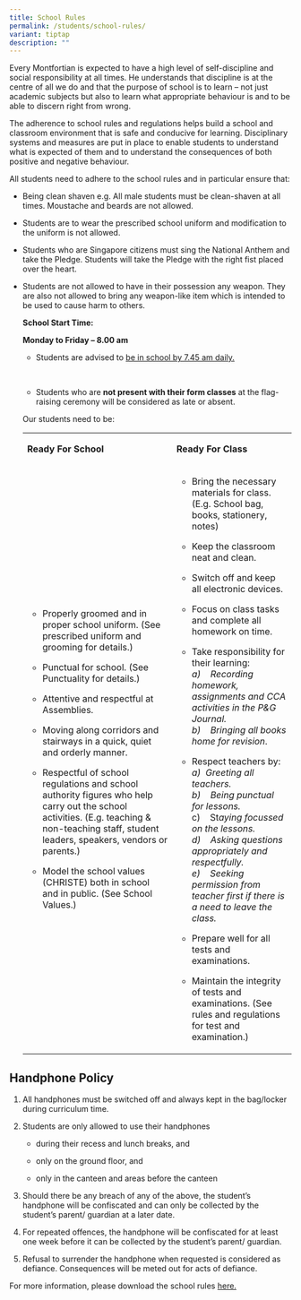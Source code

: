 ```yaml
---
title: School Rules
permalink: /students/school-rules/
variant: tiptap
description: ""
---
```

<p>Every Montfortian is expected to have a high level of self-discipline
and social responsibility at all times. He understands that discipline
is at the centre of all we do and that the purpose of school is to learn
– not just academic subjects but also to learn what appropriate behaviour
is and to be able to discern right from wrong.</p>
<p>The adherence to school rules and regulations helps build a school and
classroom environment that is safe and conducive for learning. Disciplinary
systems and measures are put in place to enable students to understand
what is expected of them and to understand the consequences of both positive
and negative behaviour.</p>
<p>All students need to adhere to the school rules and in particular ensure
that:</p>
<ul data-tight="true" class="tight">
<li>
<p>Being clean shaven e.g. All male students must be clean-shaven at all
times. Moustache and beards are not allowed.</p>
</li>
<li>
<p>Students are to wear the prescribed school uniform and modification to
the uniform is not allowed.</p>
</li>
<li>
<p>Students who are Singapore citizens must sing the National Anthem and
take the Pledge. Students will take the Pledge with the right fist placed
over the heart.</p>
</li>
<li>
<p>Students are not allowed to have in their possession any weapon. They
are also not allowed to bring any weapon-like item which is intended to
be used to cause harm to others.</p>
<p></p>
<p><strong>School Start Time:</strong>
</p>
<p><strong>Monday to Friday – 8.00 am</strong>
</p>
<ul data-tight="true" class="tight">
<li>
<p>Students are advised to <u>be in school by 7.45 am daily.</u>
</p>
</li>
</ul>
<p>&nbsp;</p>
<ul data-tight="true" class="tight">
<li>
<p>Students who are <strong>not present with their form classes</strong> at
the flag-raising ceremony will be considered as late or absent.</p>
<p></p>
</li>
</ul>
<p>Our students need to be:</p>
<table style="minWidth: 50px">
<colgroup>
<col>
<col>
</colgroup>
<tbody>
<tr>
<td rowspan="1" colspan="1">
<p><strong>Ready For School</strong>
</p>
</td>
<td rowspan="1" colspan="1">
<p><strong>Ready For Class</strong>
</p>
</td>
</tr>
<tr>
<td rowspan="1" colspan="1">
<ul data-tight="true" class="tight">
<li>
<p>Properly groomed and in proper school uniform. (See prescribed uniform
and grooming for details.)</p>
</li>
<li>
<p>Punctual for school. (See Punctuality for details.)</p>
</li>
<li>
<p>Attentive and respectful at Assemblies.</p>
</li>
<li>
<p>Moving along corridors and stairways in a quick, quiet and orderly manner.</p>
</li>
<li>
<p>Respectful of school regulations and school authority figures who help
carry out the school activities. (E.g. teaching &amp; non-teaching staff,
student leaders, speakers, vendors or parents.)</p>
</li>
<li>
<p>Model the school values (CHRISTE) both in school and in public. (See School
Values.)</p>
</li>
</ul>
</td>
<td rowspan="1" colspan="1">
<ul data-tight="true" class="tight">
<li>
<p>Bring the necessary materials for class. (E.g. School bag, books, stationery,
notes)</p>
</li>
<li>
<p>Keep the classroom neat and clean.</p>
</li>
<li>
<p>Switch off and keep all electronic devices.</p>
</li>
<li>
<p>Focus on class tasks and complete all homework on time.</p>
</li>
<li>
<p>Take responsibility for their learning:
<br><em>a)&nbsp;&nbsp;&nbsp; Recording homework, assignments and CCA activities in the P&amp;G Journal.</em> 
<br><em>b)&nbsp;&nbsp;&nbsp; Bringing all books home for revision</em>.</p>
<p></p>
</li>
<li>
<p>Respect teachers by:
<br><em>a)</em>&nbsp; <em>Greeting all teachers.</em> 
<br><em>b)&nbsp;&nbsp;&nbsp; Being punctual for lessons.</em> 
<br>c)&nbsp;&nbsp;&nbsp;&nbsp;St<em>aying focussed on the lessons.</em> 
<br><em>d)&nbsp;&nbsp;&nbsp; Asking questions appropriately and respectfully.</em> 
<br><em>e)&nbsp;&nbsp;&nbsp; Seeking permission from teacher first if there is a need to leave the class.</em>
</p>
</li>
<li>
<p>Prepare well for all tests and examinations.</p>
</li>
<li>
<p>Maintain the integrity of tests and examinations. (See rules and regulations
for test and examination.)</p>
</li>
</ul>
</td>
</tr>
</tbody>
</table>
</li>
</ul>
<h2><strong>Handphone Policy</strong></h2>
<ol data-tight="true" class="tight">
<li>
<p>All handphones must be switched off and always kept in the bag/locker
during curriculum time.</p>
</li>
<li>
<p>Students are only allowed to use their handphones</p>
<ul data-tight="true" class="tight">
<li>
<p>during their recess and lunch breaks, and</p>
</li>
<li>
<p>only on the ground floor, and</p>
</li>
<li>
<p>only in the canteen and areas before the canteen</p>
</li>
</ul>
</li>
<li>
<p>Should there be any breach of any of the above, the student’s handphone
will be confiscated and can only be collected by the student’s parent/
guardian at a later date.</p>
</li>
<li>
<p>For repeated offences, the handphone will be confiscated for at least
one week before it can be collected by the student’s parent/ guardian.</p>
</li>
<li>
<p>Refusal to surrender the handphone when requested is considered as defiance.
Consequences will be meted out for acts of defiance.&nbsp;</p>
</li>
</ol>
<p>For more information, please download the school rules <a href="/files/School_Rules_Updated_2025.pdf" rel="noopener nofollow" target="_blank">here.</a>
</p>
<p>&nbsp;</p>